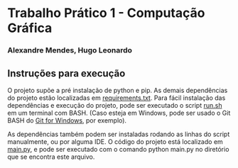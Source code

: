 # Trabalho Prático 1 - Computação Gráfica
### Alexandre Mendes, Hugo Leonardo

## Instruções para execução

O projeto supõe a pré instalação de python e pip.
As demais dependências do projeto estão localizadas em [requirements.txt](./requirements.txt).
Para fácil instalação das dependências e execução do projeto, pode ser executado o script [run.sh](./run.sh) em um terminal com BASH. (Caso esteja em Windows, pode ser usado o Git BASH do [Git for Windows](https://gitforwindows.org/), por exemplo).

As dependências também podem ser instaladas rodando as linhas do script manualmente, ou por alguma IDE. O código do projeto está localizado em [main.py](./main.py), e pode ser executado com o comando python main.py no diretório que se encontra este arquivo.
